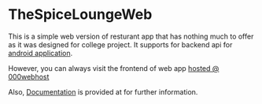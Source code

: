 # TheSpiceLoungeWeb

This is a simple web version of resturant app that has nothing much to offer as it was designed for college project.
It supports for backend api for [android application](https://github.com/omgitspradeep/TheSpiceLounge).

However, you can always visit the frontend of web app [hosted @ 000webhost](https://thespicelounge.000webhostapp.com/index.php )

Also, [Documentation](docs/index.rst) is provided at for further information.

